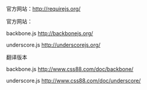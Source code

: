 官方网站：http://requirejs.org/

官方网站：

backbone.js http://backbonejs.org/

underscore.js http://underscorejs.org/

翻译版本

backbone.js http://www.css88.com/doc/backbone/

underscore.js http://www.css88.com/doc/underscore/
